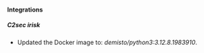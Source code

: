 
#### Integrations

##### C2sec irisk

- Updated the Docker image to: *demisto/python3:3.12.8.1983910*.

